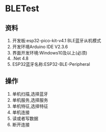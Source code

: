 # BLETest

## 资料
1. 开发板:esp32-pico-kit-v4.1  BLE蓝牙从机模式
2. 开发环境Arduino IDE V2.3.6
3. 界面开发环境:Windows10及以上(必须)
4. .Net 4.8
5. ESP32蓝牙名称:ESP32-BLE-Peripheral

## 操作
1. 单机扫描,选择蓝牙
2. 单机服务,选择服务
3. 单机特征,选择特征
4. 单机连接
5. 读或者写数据
6. 断开连接